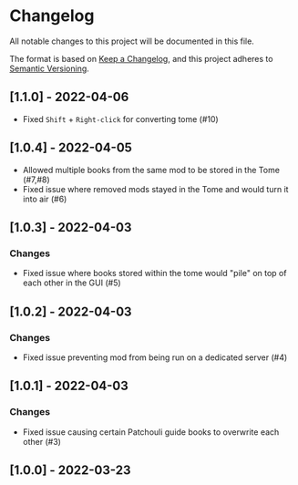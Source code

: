 # Changelog
All notable changes to this project will be documented in this file.

The format is based on [Keep a Changelog](https://keepachangelog.com/en/1.0.0/),
and this project adheres to [Semantic Versioning](https://semver.org/spec/v2.0.0.html).

## [1.1.0] - 2022-04-06
- Fixed `Shift` + `Right-click` for converting tome (#10)

## [1.0.4] - 2022-04-05
- Allowed multiple books from the same mod to be stored in the Tome (#7,#8)
- Fixed issue where removed mods stayed in the Tome and would turn it into air (#6)

## [1.0.3] - 2022-04-03
### Changes
- Fixed issue where books stored within the tome would "pile" on top of each other in the GUI (#5)

## [1.0.2] - 2022-04-03
### Changes
- Fixed issue preventing mod from being run on a dedicated server (#4)

## [1.0.1] - 2022-04-03
### Changes
- Fixed issue causing certain Patchouli guide books to overwrite each other (#3)

## [1.0.0] - 2022-03-23